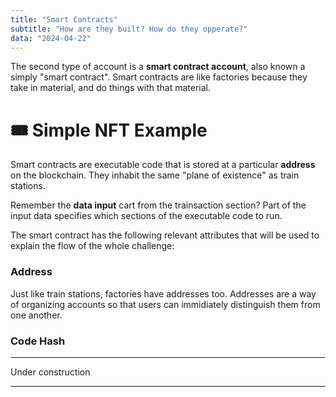 ```yaml
---
title: "Smart Contracts"
subtitle: "How are they built? How do they opperate?"
data: "2024-04-22"
---
```


The second type of account is a **smart contract account**, also known a simply "smart contract".
Smart contracts are like factories because they take in material, and do things with that
material.

# 🎟 Simple NFT Example

Smart contracts are executable code that is stored at a particular **address** on the blockchain.
They inhabit the same "plane of existence" as train stations.

Remember the **data input** cart from the trainsaction section? Part of the input data specifies
which sections of the executable code to run.

The smart contract has the following relevant attributes that will be used to explain the flow
of the whole challenge:

### Address

Just like train stations, factories have addresses too. Addresses are a way of organizing accounts
so that users can immidiately distinguish them from one another.

### Code Hash

---

Under construction

---
